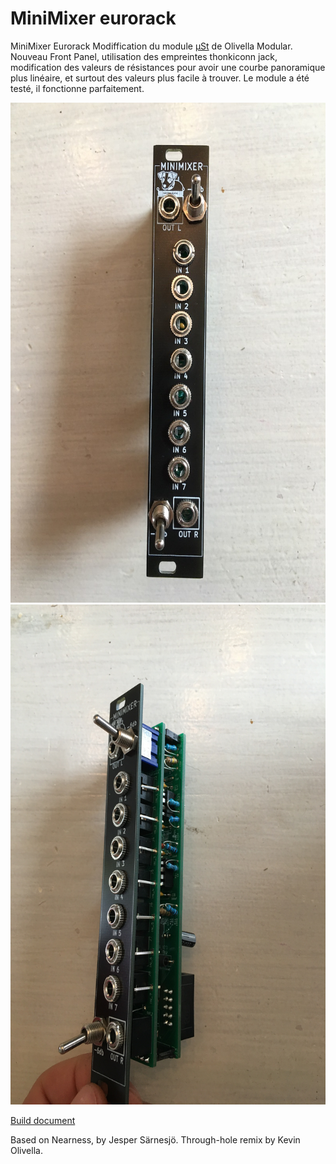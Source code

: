 # MiniMixer eurorack
 MiniMixer Eurorack
Modiffication du module [μSt](https://www.olivellamodular.com/ust.html) de Olivella Modular.
Nouveau Front Panel, utilisation des empreintes thonkiconn jack, modification des valeurs de résistances pour avoir une courbe panoramique plus linéaire, et surtout des valeurs plus facile à trouver.
Le module a été testé, il fonctionne parfaitement.

<img src="MiniMixer1.JPG" height="800" width="600" >
<img src="MiniMixer2.JPG" height="800" width="600" >

[Build document](https://htmlpreview.github.io/?https://github.com/jojo-monk/MiniMixer-eurorack/blob/main/ibom.html)

Based on Nearness, by Jesper Särnesjö. Through-hole remix by Kevin Olivella.
